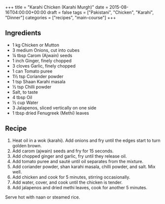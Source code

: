 +++
title = "Karahi Chicken (Karahi Murgh)"
date = 2015-08-16T04:00:00+00:00
draft = false
tags = ["Pakistani", "Chicken", "Karahi", "Dinner"]
categories = ["recipes", "main-course"]
+++

## Ingredients

- 1 kg Chicken or Mutton  
- 3 medium Onions, cut into cubes  
- ¼ tbsp Carom (Ajwain) seeds  
- 1 inch Ginger, finely chopped  
- 3 cloves Garlic, finely chopped  
- 1 can Tomato puree  
- 1½ tsp Coriander powder  
- 1 tsp Shaan Karahi masala  
- ½ tsp Chilli powder  
- Salt, to taste  
- 4 tbsp Oil  
- ½ cup Water  
- 3 Jalapenos, sliced vertically on one side  
- 1 tbsp dried Fenugreek (Methi) leaves  

## Recipe

1. Heat oil in a wok (karahi). Add onions and fry until the edges start to turn golden brown.  
2. Add carom (ajwain) seeds and fry for 15 seconds.  
3. Add chopped ginger and garlic, fry until they release oil.  
4. Add tomato puree and sauté until oil separates from the mixture.  
5. Add coriander powder, shan karahi masala, chilli powder, and salt. Mix well.  
6. Add chicken and cook for 5 minutes, stirring occasionally.  
7. Add water, cover, and cook until the chicken is tender.  
8. Add jalapenos and dried methi leaves, cook for another 5 minutes.  

Serve hot with naan or steamed rice.
